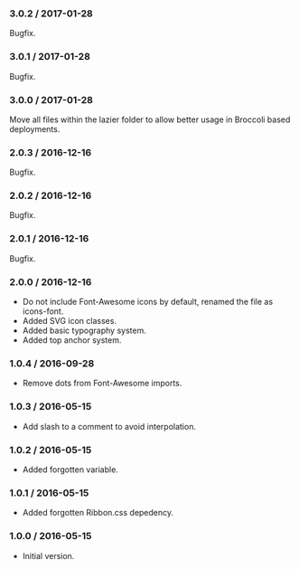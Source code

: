 ### 3.0.2 / 2017-01-28

Bugfix.

### 3.0.1 / 2017-01-28

Bugfix.

### 3.0.0 / 2017-01-28

Move all files within the lazier folder to allow better usage in Broccoli based deployments.

### 2.0.3 / 2016-12-16

Bugfix.

### 2.0.2 / 2016-12-16

Bugfix.

### 2.0.1 / 2016-12-16

Bugfix.

### 2.0.0 / 2016-12-16

* Do not include Font-Awesome icons by default, renamed the file as icons-font.
* Added SVG icon classes.
* Added basic typography system.
* Added top anchor system.

### 1.0.4 / 2016-09-28

* Remove dots from Font-Awesome imports.

### 1.0.3 / 2016-05-15

* Add slash to a comment to avoid interpolation.

### 1.0.2 / 2016-05-15

* Added forgotten variable.

### 1.0.1 / 2016-05-15

* Added forgotten Ribbon.css depedency.

### 1.0.0 / 2016-05-15

* Initial version.
